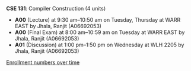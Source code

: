 **CSE 131**: Compiler Construction (4 units)

- **A00** (Lecture) at 9:30 am–10:50 am on Tuesday, Thursday at WARR EAST by Jhala, Ranjit (A06692053)
- **A00** (Final Exam) at 8:00 am–10:59 am on Tuesday at WARR EAST by Jhala, Ranjit (A06692053)
- **A01** (Discussion) at 1:00 pm–1:50 pm on Wednesday at WLH 2205 by Jhala, Ranjit (A06692053)

[Enrollment numbers over time](./CSE131.tsv)
